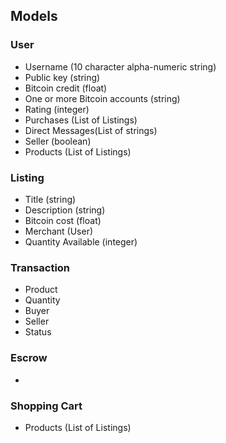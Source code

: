 ## Models

### User 
- Username (10 character alpha-numeric string)
- Public key (string)
- Bitcoin credit (float)
- One or more Bitcoin accounts (string)
- Rating (integer)
- Purchases (List of Listings)
- Direct Messages(List of strings)
- Seller (boolean)
- Products (List of Listings)

### Listing 
- Title (string)
- Description (string)
- Bitcoin cost (float)
- Merchant (User)
- Quantity Available (integer)

### Transaction
- Product
- Quantity
- Buyer
- Seller
- Status

### Escrow
- 

### Shopping Cart
- Products (List of Listings)

